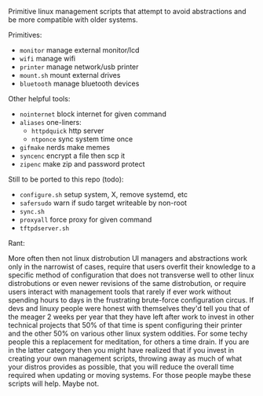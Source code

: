 Primitive linux management scripts that attempt to avoid abstractions and be more compatible with older systems.

Primitives: 

 - `monitor` manage external monitor/lcd
 - `wifi` manage wifi
 - `printer` manage network/usb printer
 - `mount.sh` mount external drives
 - `bluetooth` manage bluetooth devices

Other helpful tools:

 - `nointernet` block internet for given command
 - `aliases` one-liners:
   - `httpdquick` http server
   - `ntponce` sync system time once
 - `gifmake` nerds make memes
 - `syncenc` encrypt a file then scp it
 - `zipenc` make zip and password protect

Still to be ported to this repo (todo):

 - `configure.sh` setup system, X, remove systemd, etc
 - `safersudo` warn if sudo target writeable by non-root
 - `sync.sh`
 - `proxyall` force proxy for given command
 - `tftpdserver.sh`

Rant:

More often then not linux distrobution UI managers and abstractions work only in the narrowist of cases, require that users overfit their knowledge to a specific method of configuration that does not transverse well to other linux distrobutions or even newer revisions of the same distrobution, or require users interact with management tools that rarely if ever work without spending hours to days in the frustrating brute-force configuration circus. If devs and linuxy people were honest with themselves they'd tell you that of the meager 2 weeks per year that they have left after work to invest in other technical projects that 50% of that time is spent configuring their printer and the other 50% on various other linux system oddities. For some techy people this a replacement for meditation, for others a time drain. If you are in the latter category then you might have realized that if you invest in creating your own management scripts, throwing away as much of what your distros provides as possible, that you will reduce the overall time required when updating or moving systems. For those people maybe these scripts will help. Maybe not.